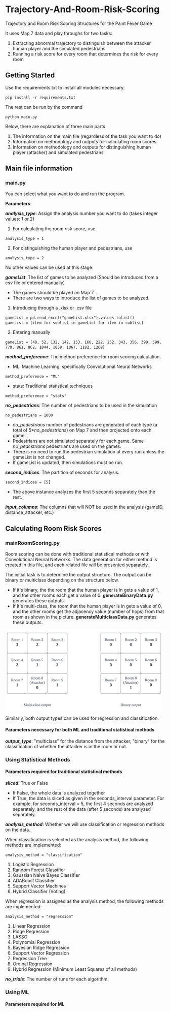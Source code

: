 # Trajectory-And-Room-Risk-Scoring
Trajectory and Room Risk Scoring Structures for the Paint Fever Game

It uses Map 7 data and play throughs for two tasks:
1. Extracting abnormal trajectory to distinguish between the attacker human player and the simulated pedestrians
2. Running a risk score for every room that determines the risk for every room

## Getting Started

Use the requirements.txt to install all modules necessary. 
```
pip install -r requirements.txt
```

The rest can be run by the command
```
python main.py
```

Below, there are explanation of three main parts
1. The information on the main file (regardless of the task you want to do)
2. Information on methodology and outputs for calculating room scores
3. Information on methodology and outputs for distinguishing human player (attacker) and simulated pedestrians

## Main file information

### main.py 
You can select what you want to do and run the program.

**Parameters**:

**_analysis_type_**: Assign the analysis number you want to do (takes integer values: 1 or 2)
1. For calculating the room risk score, use 
```
analysis_type = 1
```
2. For distinguishing the human player and pedestrians, use
```
analysis_type = 2
```
No other values can be used at this stage. 

**_gameList_**: The list of games to be analyzed (Should be introduced from a csv file or entered manually)
- The games should be played on Map 7. 
- There are two ways to introduce the list of games to be analyzed.
1. Introducing through a .xlsx or .csv file
```
gameList = pd.read_excel("gameList.xlsx").values.tolist()
gameList = [item for sublist in gameList for item in sublist]
```
2. Entering manually
```
gameList = [48, 52, 132, 142, 153, 166, 222, 252, 343, 356, 390, 599, 779, 861, 862, 1044, 1058, 1067, 1182, 1268]
```
**_method_preference_**: The method preference for room scoring calculation. 
- ML: Machine Learning, specifically Convolutional Neural Networks
```
method_preference = "ML" 
```
- stats: Traditional statistical techniques
```
method_preference = "stats" 
```

**_no_pedestrians_**: The number of pedestrians to be used in the simulation
```
no_pedestrians = 1000
```
- _no_pedestrians_ number of pedestrians are generated of each type (a total of 5*_no_pedestrians_) on Map 7 and then projected onto each game.
- Pedestrians are not simulated separately for each game. Same _no_pedestrians_ pedestrians are used on the games.
- There is no need to run the pedestrian simulation at every run unless the gameList is not changed.
- If gameList is updated, then simulations must be run.

**_second_indices_**: The partition of seconds for analysis. 
```
second_indices = [5]
```
- The above instance analyzes the first 5 seconds separately than the rest. 

**_input_columns_**: The columns that will NOT be used in the analysis (gameID, distance_attacker, etc.)

## Calculating Room Risk Scores

### mainRoomScoring.py

Room scoring can be done with traditional statistical methods or with Convolutional Neural Networks. The data generation for either method is created in this file, and each related file will be presented separately. 

The initial task is to determine the output structure. The output can be binary or multiclass depending on the structure below. 
- If it's binary, the the room that the human player is in gets a value of 1, and the other rooms each get a value of 0.  **generateBinaryData.py** generates these outputs.
- If it's multi-class, the room that the human player is in gets a value of 0, and the other rooms get the adjacency value (number of hops) from that room as shown in the picture. **generateMulticlassData.py** generates these outputs.

<img src="https://github.com/aycaaltay/Trajectory-And-Room-Risk-Scoring/blob/main/Figures/Room%20Scoring.png" width="500">


Similarly, both output types can be used for regression and classification. 

#### Parameters necessary for both ML and traditional statistical methods

**_output_type_**: "multiclass" for the distance from the attacker, "binary" for the classification of whether the attacker is in the room or not.

### Using Statistical Methods

#### Parameters required for traditional statistical methods

**_sliced_**: True or False
- If False, the whole data is analyzed together
- If True, the data is sliced as given in the seconds_interval parameter. For example, for seconds_interval = 5, the first 4 seconds are analyzed separately, and the rest of the data (after 5 seconds) are analyzed separately. 

**_analysis_method_**: Whether we will use classification or regression methods on the data. 

When classification is selected as the analysis method, the following methods are implemented:
```
analysis_method = "classification"
```
1. Logistic Regression
2. Random Forest Classifier
3. Gaussian Naive Bayes Classifier
4. ADABoost Classifier
5. Support Vector Machines
6. Hybrid Classifier (Voting)

When regression is assigned as the analysis method, the following methods are implemented:
```
analysis_method = "regression"
```
1. Linear Regression
2. Ridge Regression
3. LASSO
4. Polynomial Regression
5. Bayesian Ridge Regression
6. Support Vector Regression
7. Regression Tree
8. Ordinal Regression
9. Hybrid Regression (Minimum Least Squares of all methods)

**_no_trials_**: The number of runs for each algorithm.

### Using ML

#### Parameters required for ML




